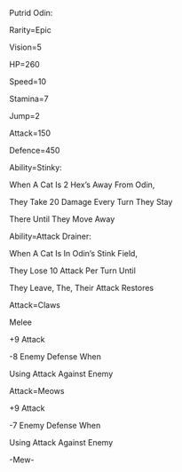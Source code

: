 Putrid Odin:

Rarity=Epic

Vision=5

HP=260

Speed=10

Stamina=7

Jump=2

Attack=150

Defence=450

Ability=Stinky:

When A Cat Is 2 Hex’s Away From Odin,

They Take 20 Damage Every Turn They Stay

There Until They Move Away

Ability=Attack  Drainer:

When A Cat Is In Odin’s Stink Field,

They Lose 10 Attack Per Turn Until

They Leave, The, Their Attack Restores

Attack=Claws

Melee

+9 Attack

-8 Enemy Defense When 

Using Attack Against Enemy

Attack=Meows

+9 Attack

-7 Enemy Defense When

Using Attack Against Enemy

-Mew-
